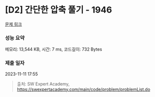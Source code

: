 # [D2] 간단한 압축 풀기 - 1946 

[문제 링크](https://swexpertacademy.com/main/code/problem/problemDetail.do?contestProbId=AV5PmkDKAOMDFAUq) 

### 성능 요약

메모리: 13,544 KB, 시간: 7 ms, 코드길이: 732 Bytes

### 제출 일자

2023-11-11 17:55



> 출처: SW Expert Academy, https://swexpertacademy.com/main/code/problem/problemList.do